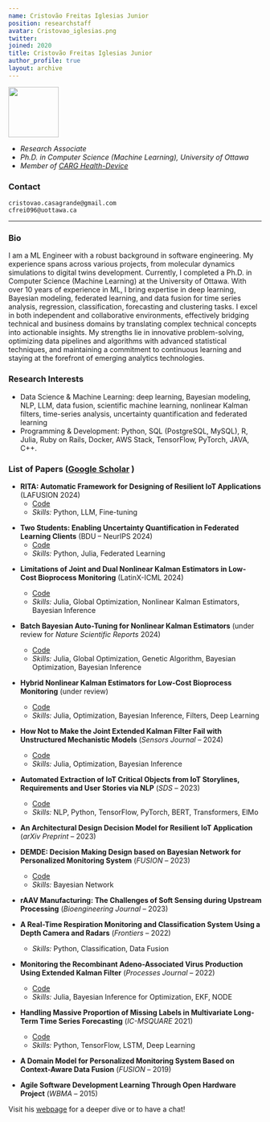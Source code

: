 ```yaml
---
name: Cristovão Freitas Iglesias Junior
position: researchstaff
avatar: Cristovao_iglesias.png
twitter:
joined: 2020
title: Cristovão Freitas Iglesias Junior
author_profile: true
layout: archive
---
```


<!--<img width="100" src="{{site.baseurl}}/images/people/{{page.avatar}}" data-action="zoom">-->

<img width="100" src="Cristovao_iglesias.png" data-action="zoom">


- _Research Associate_
- _Ph.D. in Computer Science (Machine Learning), University of Ottawa_<br>
- _Member of [CARG Health-Device](https://carg-uottawa.github.io/)_


### Contact

<i class="fa fa-envelope-o"></i>  `cristovao.casagrande@gmail.com`<br>
<i class="fa fa-envelope-o"></i>  `cfrei096@uottawa.ca`<br>

<hr>

### Bio

I am a ML Engineer with a robust background in software engineering. My experience spans across various projects, from molecular dynamics simulations to digital twins development. Currently, I completed a Ph.D. in Computer Science (Machine Learning) at the University of Ottawa. With over 10 years of experience in ML, I bring expertise in deep learning, Bayesian modeling, federated learning, and data fusion for time series analysis, regression, classification, forecasting and clustering tasks. I excel in both independent and collaborative environments, effectively bridging technical and business domains by translating complex technical concepts into actionable insights. My strengths lie in innovative problem-solving, optimizing data pipelines and algorithms with advanced statistical techniques, and maintaining a commitment to continuous learning and staying at the forefront of emerging analytics technologies.



### Research Interests


- Data Science & Machine Learning: deep learning, Bayesian modeling, NLP, LLM, data fusion, scientific machine learning, nonlinear Kalman filters, time-series analysis, uncertainty quantification and federated learning
-  Programming & Development: Python, SQL (PostgreSQL, MySQL), R, Julia, Ruby on Rails, Docker, AWS Stack, TensorFlow, PyTorch, JAVA, C++.


### List of Papers ([Google Scholar](https://scholar.google.ca/citations?hl=en&user=5Yun7UAAAAAJ&view_op=list_works&sortby=pubdate) )

* **RITA: Automatic Framework for Designing of Resilient IoT Applications** (LAFUSION 2024)
   - [Code](https://github.com/LEpessoa/RITA)  
   - *Skills:* Python, LLM, Fine-tuning
<!--   - [Paper]()
-->
* **Two Students: Enabling Uncertainty Quantification in Federated Learning Clients** (BDU – NeurIPS 2024)  
   - [Code](https://github.com/cristovaoiglesias/2S)  
   - *Skills:* Python, Julia, Federated Learning
<!--   - [Paper]()
-->
* **Limitations of Joint and Dual Nonlinear Kalman Estimators in Low-Cost Bioprocess Monitoring** (LatinX-ICML 2024)  
   - [Code](https://github.com/cristovaoiglesias/NKEs-SANTO)  
   - *Skills:* Julia, Global Optimization, Nonlinear Kalman Estimators, Bayesian Inference  

* **Batch Bayesian Auto-Tuning for Nonlinear Kalman Estimators** (under review for *Nature Scientific Reports* 2024)  
   - [Code](https://github.com/cristovaoiglesias/BAT)  
   - *Skills:* Julia, Global Optimization, Genetic Algorithm, Bayesian Optimization, Bayesian Inference  

* **Hybrid Nonlinear Kalman Estimators for Low-Cost Bioprocess Monitoring** (under review)  
   - [Code](https://github.com/cristovaoiglesias/HNKE)  
   - *Skills:* Julia, Optimization, Bayesian Inference, Filters, Deep Learning  

* **How Not to Make the Joint Extended Kalman Filter Fail with Unstructured Mechanistic Models** (*Sensors Journal* – 2024)  
   - [Code](https://github.com/cristovaoiglesias/JEKF-SANTO)  
   - *Skills:* Julia, Optimization, Bayesian Inference  

* **Automated Extraction of IoT Critical Objects from IoT Storylines, Requirements and User Stories via NLP** (*SDS* – 2023)  
   - [Code](https://github.com/cristovaoiglesias/iot_critical_obj_extraction_via_nlp)  
   - *Skills:* NLP, Python, TensorFlow, PyTorch, BERT, Transformers, ElMo  

* **An Architectural Design Decision Model for Resilient IoT Application** (*arXiv Preprint* – 2023)  

* **DEMDE: Decision Making Design based on Bayesian Network for Personalized Monitoring System** (*FUSION* – 2023)  
   - [Code](https://github.com/cristovaoiglesias/demde)  
   - *Skills:* Bayesian Network  

* **rAAV Manufacturing: The Challenges of Soft Sensing during Upstream Processing** (*Bioengineering Journal* – 2023)  

* **A Real-Time Respiration Monitoring and Classification System Using a Depth Camera and Radars** (*Frontiers* – 2022)  
    - *Skills:* Python, Classification, Data Fusion  

* **Monitoring the Recombinant Adeno-Associated Virus Production Using Extended Kalman Filter** (*Processes Journal* – 2022)  
    - [Code](https://github.com/CARG-uOttawa/EKF4AAVproduction)  
    - *Skills:* Julia, Bayesian Inference for Optimization, EKF, NODE  

* **Handling Massive Proportion of Missing Labels in Multivariate Long-Term Time Series Forecasting** (*IC-MSQUARE* 2021)  
    - [Code](https://github.com/CARG-uOttawa/handlingMPML/tree/main)  
    - *Skills:* Python, TensorFlow, LSTM, Deep Learning  

*  **A Domain Model for Personalized Monitoring System Based on Context-Aware Data Fusion** (*FUSION* – 2019)  

* **Agile Software Development Learning Through Open Hardware Project** (*WBMA* – 2015)  



Visit his [webpage](https://cristovaoiglesias.github.io/personalwebsite/) for a deeper dive or to have a chat!
